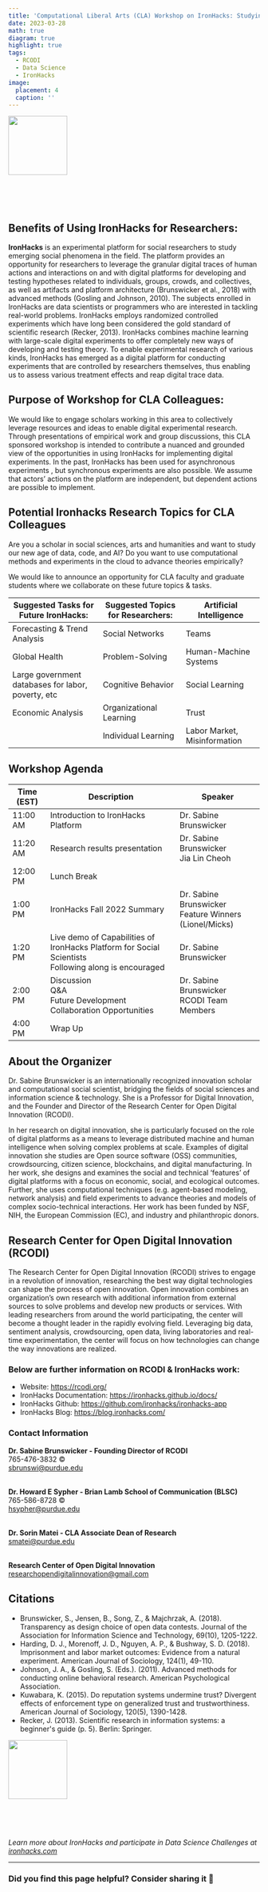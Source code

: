 ```yaml
---
title: 'Computational Liberal Arts (CLA) Workshop on IronHacks: Studying humans in the age of code, data, and AI using computational methods and online experiments.'
date: 2023-03-28
math: true
diagram: true
highlight: true
tags:
  - RCODI
  - Data Science
  - IronHacks
image:
  placement: 4
  caption: ''
---
```


<a href="https://www.addevent.com/event/CR16414146" title="" target="_blank"><img src="https://cdn.addevent.com/libs/imgs/icon-emd-rsvp-t7.png" alt="" width="118" border="0"></a> <p style="margin:0;padding:35px 0px 0px 0px;text-align:center;"><a href="https://www.addevent.com/?utm_source=event&amp;utm_medium=atclinks&amp;utm_id=plg" target="_blank" style="font-weight:normal;color:#125ef8;text-decoration:underline;"><img src="https://cdn.addevent.com/web/images/logo-email-plain-fff-t1.png" alt="" width="129" height="15" style="width:129px;height:15px;"></a></p>


## **Benefits of Using IronHacks for Researchers:**

**IronHacks** is an experimental platform for social researchers to study emerging social phenomena in the field. The platform provides an opportunity for researchers to leverage the granular digital traces of human actions and interactions on and with digital platforms for developing and testing hypotheses related to individuals, groups, crowds, and collectives, as well as artifacts and platform architecture (Brunswicker et al., 2018) with advanced methods (Gosling and Johnson, 2010). The subjects enrolled in IronHacks are data scientists or programmers who are interested in tackling real-world problems. IronHacks employs randomized controlled experiments which have long been considered the gold standard of scientific research (Recker, 2013). IronHacks combines machine learning with large-scale digital experiments to offer completely new ways of developing and testing theory. To enable experimental research of various kinds, IronHacks has emerged as a digital platform for conducting experiments that are controlled by researchers themselves, thus enabling us to assess various treatment effects and reap digital trace data.

## **Purpose of Workshop for CLA Colleagues:**

We would like to  engage  scholars working in this area to collectively leverage resources and ideas to enable digital experimental research. Through presentations of empirical work and group discussions, this CLA sponsored workshop is intended to contribute a nuanced and grounded view of the opportunities in using IronHacks for implementing digital experiments. 
In the past, IronHacks has been used for asynchronous experiments , but synchronous experiments are also possible. We assume that actors’ actions on the platform are independent, but dependent actions are possible to implement. 

## **Potential Ironhacks Research Topics for CLA Colleagues**

Are you a scholar in social sciences, arts and humanities and want to study our new age of data, code, and AI? Do you want to use computational methods and experiments in the cloud to advance theories empirically?

We would like to announce an opportunity for CLA faculty and graduate students where we collaborate on these future topics & tasks. 

| **Suggested Tasks for Future IronHacks:** | **Suggested Topics for Researchers:** | Artificial Intelligence |
| ----------- | ----------- | ----------- |
| Forecasting & Trend Analysis  | Social Networks | Teams |
| Global Health | Problem-Solving  | Human-Machine Systems |
| Large government databases for labor, poverty, etc  | Cognitive Behavior  | Social Learning |
| Economic Analysis | Organizational Learning  | Trust |
| | Individual Learning | Labor Market, Misinformation |

## **Workshop Agenda**

| Time (EST) | Description | Speaker |
| ----------- | ----------- | ----------- |
| 11:00 AM | Introduction to IronHacks Platform | Dr. Sabine Brunswicker |
| 11:20 AM | Research results presentation | Dr. Sabine Brunswicker <br> Jia Lin Cheoh |
| 12:00 PM  | Lunch Break  |  |
| 1:00 PM | IronHacks Fall 2022 Summary | Dr. Sabine Brunswicker <br> Feature Winners (Lionel/Micks) |
| 1:20 PM | Live demo of Capabilities of IronHacks Platform for Social Scientists <br> Following along is encouraged | Dr. Sabine Brunswicker |
| 2:00 PM | Discussion <br> Q&A <br> Future Development <br> Collaboration Opportunities| Dr. Sabine Brunswicker <br> RCODI Team Members |
| 4:00 PM | Wrap Up  |  |

## **About the Organizer**

Dr. Sabine Brunswicker is an internationally recognized innovation scholar and computational social scientist, bridging the fields of social sciences and information science & technology. She is a Professor for Digital Innovation, and the Founder and Director of the Research Center for Open Digital Innovation (RCODI). 

In her research on digital innovation, she is particularly focused on the role of digital platforms as a means to leverage distributed machine and human intelligence when solving complex problems at scale. Examples of digital innovation she studies are Open source software (OSS) communities, crowdsourcing, citizen science, blockchains, and digital manufacturing. In her work, she designs and examines the social and technical ‘features’ of digital platforms with a focus on economic, social, and ecological outcomes. Further, she uses computational techniques (e.g. agent-based modeling, network analysis) and field experiments to advance theories and models of complex socio-technical interactions. Her work has been funded by NSF, NIH, the European Commission (EC), and industry and philanthropic donors.

## **Research Center for Open Digital Innovation (RCODI)**

The Research Center for Open Digital Innovation (RCODI) strives to engage in a revolution of innovation, researching the best way digital technologies can shape the process of open innovation. Open innovation combines an organization’s own research with additional information from external sources to solve problems and develop new products or services. With leading researchers from around the world participating, the center will become a thought leader in the rapidly evolving field. Leveraging big data, sentiment analysis, crowdsourcing, open data, living laboratories and real-time experimentation, the center will focus on how technologies can change the way innovations are realized. 

### **Below are further information on RCODI & IronHacks work:** 

- Website: https://rcodi.org/
- IronHacks Documentation: https://ironhacks.github.io/docs/
- IronHacks Github: https://github.com/ironhacks/ironhacks-app
- IronHacks Blog: https://blog.ironhacks.com/

### **Contact Information**

**Dr. Sabine Brunswicker - Founding Director of RCODI** <br>
765-476-3832 © <br>
sbrunswi@purdue.edu <br>
<br>

**Dr. Howard E Sypher - Brian Lamb School of Communication (BLSC)** <br>
765-586-8728 © <br>
hsypher@purdue.edu <br>
<br>

**Dr. Sorin Matei - CLA Associate Dean of Research** <br>
smatei@purdue.edu <br>
<br>

**Research Center of Open Digital Innovation** <br>
researchopendigitalinnovation@gmail.com <br>

## **Citations**

- Brunswicker, S., Jensen, B., Song, Z., & Majchrzak, A. (2018). Transparency as design choice of open data contests. Journal of the Association for Information Science and Technology, 69(10), 1205-1222. <br>
- Harding, D. J., Morenoff, J. D., Nguyen, A. P., & Bushway, S. D. (2018). Imprisonment and labor market outcomes: Evidence from a natural experiment. American Journal of Sociology, 124(1), 49-110. <br>
- Johnson, J. A., & Gosling, S. (Eds.). (2011). Advanced methods for conducting online behavioral research. American Psychological Association. <br>
- Kuwabara, K. (2015). Do reputation systems undermine trust? Divergent effects of enforcement type on generalized trust and trustworthiness. American Journal of Sociology, 120(5), 1390-1428. <br>
- Recker, J. (2013). Scientific research in information systems: a beginner's guide (p. 5). Berlin: Springer. <br>

<a href="https://www.addevent.com/event/CR16414146" title="" target="_blank"><img src="https://cdn.addevent.com/libs/imgs/icon-emd-rsvp-t7.png" alt="" width="118" border="0"></a> <p style="margin:0;padding:35px 0px 0px 0px;text-align:center;"><a href="https://www.addevent.com/?utm_source=event&amp;utm_medium=atclinks&amp;utm_id=plg" target="_blank" style="font-weight:normal;color:#125ef8;text-decoration:underline;"><img src="https://cdn.addevent.com/web/images/logo-email-plain-fff-t1.png" alt="" width="129" height="15" style="width:129px;height:15px;"></a></p>



_Learn more about IronHacks and participate in Data Science Challenges at [ironhacks.com](https://ironhacks.com)_

---

### Did you find this page helpful? Consider sharing it 🙌


